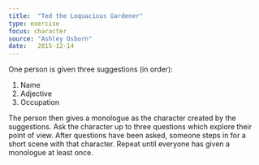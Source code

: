 ```yaml
---
title:  "Ted the Loquacious Gardener"
type: exercise
focus: character
source: "Ashley Osborn"
date:   2015-12-14
---
```

One person is given three suggestions (in order):

1. Name
2. Adjective
3. Occupation

The person then gives a monologue as the character created by the suggestions.
Ask the character up to three questions which explore their point of view.
After questions have been asked, someone steps in for a short scene with that character.
Repeat until everyone has given a monologue at least once.
